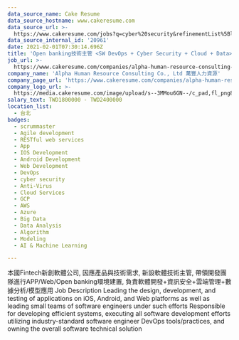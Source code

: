 ```yaml
---
data_source_name: Cake Resume
data_source_hostname: www.cakeresume.com
data_source_url: >-
  https://www.cakeresume.com/jobs?q=cyber%20security&refinementList%5Blang_name%5D%5B0%5D=English&refinementList%5Bsalary_type%5D=per_year&range%5Bsalary_range%5D%5Bmin%5D=1000000
data_source_internal_id: '20961'
date: 2021-02-01T07:30:14.696Z
title: 'Open banking技術主管 <SW DevOps + Cyber Security + Cloud + Data>(Fintech, 台北)'
job_url: >-
  https://www.cakeresume.com/companies/alpha-human-resource-consulting-co-ltd/jobs/commerce-manager-american-commodity-taipei
company_name: 'Alpha Human Resource Consulting Co., Ltd 萬豐人力資源'
company_page_url: 'https://www.cakeresume.com/companies/alpha-human-resource-consulting-co-ltd'
company_logo_url: >-
  https://media.cakeresume.com/image/upload/s--3MMou6GN--/c_pad,fl_png8,h_200,w_200/v1560482558/x3eymfkjvjbxlnnzw2el.png
salary_text: TWD1800000 - TWD2400000
location_list:
  - 台北
badges:
  - scrummaster
  - Agile development
  - RESTful web services
  - App
  - IOS Development
  - Android Development
  - Web Development
  - DevOps
  - cyber security
  - Anti-Virus
  - Cloud Services
  - GCP
  - AWS
  - Azure
  - Big Data
  - Data Analysis
  - Algorithm
  - Modeling
  - AI & Machine Learning

---
```


本國Fintech新創軟體公司, 因應產品與技術需求, 新設軟體技術主管, 帶領開發團隊進行APP/Web/Open banking環境建置, 負責軟體開發+資訊安全+雲端管理+數據分析/模型應用 Job Description Leading the design, development, and testing of applications on iOS, Android, and Web platforms as well as leading small teams of software engineers under such efforts Responsible for developing efficient systems, executing all software development efforts utilizing industry-standard software engineer DevOps tools/practices, and owning the overall software technical solution